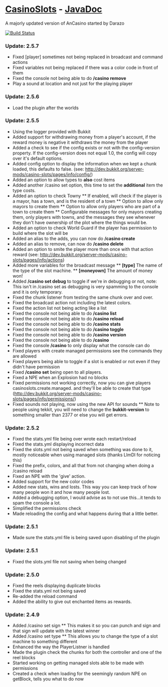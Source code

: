 [CasinoSlots](http://ci.graywolf336.com/job/CasinoSlots/) - [JavaDoc](http://ci.graywolf336.com/job/CasinoSlots/javadoc/)
====

A majorly updated version of AnCasino started by Darazo

[![Build Status](http://ci.graywolf336.com/job/CasinoSlots/badge/icon)](http://ci.graywolf336.com/job/CasinoSlots/)

### Update: 2.5.7 ###
* Fixed [player] sometimes not being replaced in broadcast and command actions
* Fixed variables not being replaced if there was a color code in front of them
* Fixed the console not being able to do __/casino remove__
* Play a sound at location and not just for the playing player

### Update: 2.5.6 ###
* Load the plugin after the worlds

### Update: 2.5.5 ###
* Using the logger provided with Bukkit
* Added support for withdrawing money from a player's account, if the reward money is negative it withdraws the money from the player
* Added a check to see if the config exists or not with the config-version property. If the config-version does not equal 1.0, the config will copy over it's default options.
* Added config option to display the information when we kept a chunk loaded, this defaults to false. (see: http://dev.bukkit.org/server-mods/casino-slots/pages/info/config/)
* Added an option to allow types to __also__ cost items
* Added another /casino set option, this time to set the __additional__ item the type costs.
* Added an option to check Towny
** If enabled, will check if the player is a mayor, has a town, and is the resident of a town
** Option to allow only mayors to create them
** Option to allow only players who are part of a town to create them
** Configurable messages for only mayors creating them, only players with towns, and the messages they see whenever they don't have ownership of the plot where the things would be.
* Added an option to check World Guard if the player has permission to build where the slot will be
* Added an alias to the adds, you can now do __/casino create__
* Added an alias to remove, can now do __/casino delete__
* Added an option to smite the player more than once with that action reward (see: http://dev.bukkit.org/server-mods/casino-slots/pages/info/actions)
* Added more variables for the broadcast message
** **[type]** The name of the type of the slot machine.
** **[moneyown]** The amount of money won!
* Added __/casino set debug__ to toggle if we're in debugging or not, note: This isn't in /casino set as debugging is very spamming to the console and it is only temporary.
* Fixed the chunk listener from testing the same chunk over and over.
* Fixed the broadcast action not including the latest colors.
* Fixed the action list not being acting like a list
* Fixed the console not being able to do __/casino list__
* Fixed the console not being able to do __/casino reload__
* Fixed the console not being able to do __/casino stats__
* Fixed the console not being able to do __/casino toggle__
* Fixed the console not being able to do __/casino version__
* Fixed the console not being able to do __/casino__
* Fixed the console __/casino__ to only display what the console can do
* Fixed players with create managed permissions see the commands they are allowed
* Fixed players being able to toggle if a slot is enabled or not even if they didn't have permission
* Fixed __/casino set__ being open to all players.
* Fixed a NPE when an Explosion had no blocks
* Fixed permissions not working correctly, now you can give players casinoslots.create.managed.<type> and they'll be able to create that type (http://dev.bukkit.org/server-mods/casino-slots/pages/info/permissions/)
* Fixed sounds not playing, now using the new API for sounds
** Note to people using tekkit, you will need to change the __bukkit-version__ to something smaller than 2377 or else you will get errors.

### Update: 2.5.2 ###
* Fixed the stats.yml file being over wrote each restart/reload
* Fixed the stats.yml displaying incorrect data
* Fixed the slots.yml not being saved when something was done to it, mostly noticeable when using managed slots (thanks LlmDl for noticing this)
* Fixed the prefix, colors, and all that from not changing when doing a /casino reload
* Fixed an NPE with the 'give' action.
* Added support for the new color codes
* Added new stats, wins and losts. This way you can keep track of how many people won it and how many people lost.
* Added a debugging option, I would advise as to not use this...it tends to spam the console a lot.
* Simplified the permissions check
* Made reloading the config and what happens during that a little better.

### Update: 2.5.1 ###
* Made sure the stats.yml file is being saved upon disabling of the plugin

### Update: 2.5.1 ###
* Fixed the slots.yml file not saving when being changed

### Update: 2.5.0 ###
* Fixed the reels displaying duplicate blocks
* Fixed the stats.yml not being saved
* Re-added the reload command
* Added the ability to give out enchanted items as rewards.

### Update: 2.4.9 ###
* Added /casino set sign <slot>
** This makes it so  you can punch and sign and that sign will update with the latest winner
* Added /casino set type <slotname> <type>
** This allows you to change the type of a slot machine to something different
* Enhanced the way the PlayerListner is handled
* Made the plugin check the chunks for both the controller and one of the reel blocks
* Started working on getting managed slots able to be made with permissions
* Created a check when loading for the seemingly random NPE on getBlock, tells you what to do now